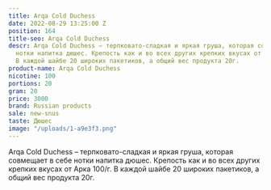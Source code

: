 ```yaml
---
title: Arqa Cold Duchess
date: 2022-08-29 13:25:00 Z
position: 164
title-seo: Arqa Cold Duchess
descr: Arqa Cold Duchess – терпковато-сладкая и яркая груша, которая совмещает в себе
  нотки напитка дюшес. Крепость как и во всех других крепких вкусах от Арка 100/г.
  В каждой шайбе 20 широких пакетиков, а общий вес продукта 20г.
product-name: Arqa Cold Duchess
nicotine: 100
portions: 20
gram: 20
price: 3000
brand: Russian products
sale: new-snus
taste: Дюшес
image: "/uploads/1-a9e3f3.png"
---
```


Arqa Cold Duchess – терпковато-сладкая и яркая груша, которая совмещает в себе нотки напитка дюшес. Крепость как и во всех других крепких вкусах от Арка 100/г. В каждой шайбе 20 широких пакетиков, а общий вес продукта 20г.